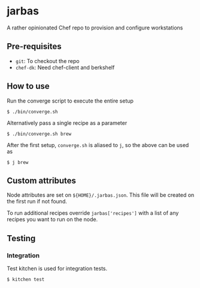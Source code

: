 # jarbas

A rather opinionated Chef repo to provision and configure workstations

## Pre-requisites

* `git`: To checkout the repo
* `chef-dk`: Need chef-client and berkshelf

## How to use

Run the converge script to execute the entire setup

    $ ./bin/converge.sh

Alternatively pass a single recipe as a parameter

    $ ./bin/converge.sh brew

After the first setup, `converge.sh` is aliased to `j`, so the above can be used as

    $ j brew

## Custom attributes

Node attributes are set on `${HOME}/.jarbas.json`. This file will be created on the first run if not found.

To run additional recipes override `jarbas['recipes']` with a list of any recipes you want to run on the node.

## Testing

### Integration

Test kitchen is used for integration tests. 

    $ kitchen test
 